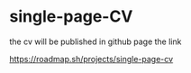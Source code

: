 # single-page-CV

the cv will be published in github page the link

https://roadmap.sh/projects/single-page-cv
